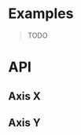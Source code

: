 <script lang="ts">
	import { ApiDocs } from 'svelte-ux';

	import apiAxisX from '$lib/components/AxisX.svelte?raw&sveld';
	import apiAxisY from '$lib/components/AxisY.svelte?raw&sveld';

	import Chart, { Svg } from '$lib/components/Chart.svelte';

	import Preview from '$lib/docs/Preview.svelte';
</script>

# Examples

> TODO

# API

## Axis X

<ApiDocs api={apiAxisX} />

## Axis Y

<ApiDocs api={apiAxisY} />

